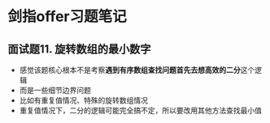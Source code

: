 # 剑指offer习题笔记

## 面试题11. 旋转数组的最小数字

- 感觉该题核心根本不是考察**遇到有序数组查找问题首先去想高效的二分**这个逻辑
- 而是一些细节边界问题
- 比如有重复值情况、特殊的旋转数组情况
- 重复值情况下，二分的逻辑可能完全搞不定，所以要改用其他方法查找最小值